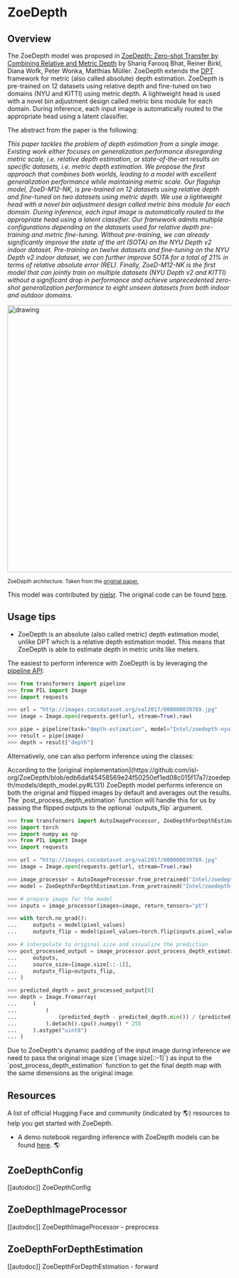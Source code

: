 <!--Copyright 2024 The HuggingFace Team. All rights reserved.

Licensed under the Apache License, Version 2.0 (the "License"); you may not use this file except in compliance with
the License. You may obtain a copy of the License at

http://www.apache.org/licenses/LICENSE-2.0

Unless required by applicable law or agreed to in writing, software distributed under the License is distributed on
an "AS IS" BASIS, WITHOUT WARRANTIES OR CONDITIONS OF ANY KIND, either express or implied. See the License for the
specific language governing permissions and limitations under the License.

⚠️ Note that this file is in Markdown but contain specific syntax for our doc-builder (similar to MDX) that may not be
rendered properly in your Markdown viewer.

-->

# ZoeDepth

## Overview

The ZoeDepth model was proposed in [ZoeDepth: Zero-shot Transfer by Combining Relative and Metric Depth](https://arxiv.org/abs/2302.12288) by Shariq Farooq Bhat, Reiner Birkl, Diana Wofk, Peter Wonka, Matthias Müller. ZoeDepth extends the [DPT](dpt) framework for metric (also called absolute) depth estimation. ZoeDepth is pre-trained on 12 datasets using relative depth and fine-tuned on two domains (NYU and KITTI) using metric depth. A lightweight head is used with a novel bin adjustment design called metric bins module for each domain. During inference, each input image is automatically routed to the appropriate head using a latent classifier.

The abstract from the paper is the following:

*This paper tackles the problem of depth estimation from a single image. Existing work either focuses on generalization performance disregarding metric scale, i.e. relative depth estimation, or state-of-the-art results on specific datasets, i.e. metric depth estimation. We propose the first approach that combines both worlds, leading to a model with excellent generalization performance while maintaining metric scale. Our flagship model, ZoeD-M12-NK, is pre-trained on 12 datasets using relative depth and fine-tuned on two datasets using metric depth. We use a lightweight head with a novel bin adjustment design called metric bins module for each domain. During inference, each input image is automatically routed to the appropriate head using a latent classifier. Our framework admits multiple configurations depending on the datasets used for relative depth pre-training and metric fine-tuning. Without pre-training, we can already significantly improve the state of the art (SOTA) on the NYU Depth v2 indoor dataset. Pre-training on twelve datasets and fine-tuning on the NYU Depth v2 indoor dataset, we can further improve SOTA for a total of 21% in terms of relative absolute error (REL). Finally, ZoeD-M12-NK is the first model that can jointly train on multiple datasets (NYU Depth v2 and KITTI) without a significant drop in performance and achieve unprecedented zero-shot generalization performance to eight unseen datasets from both indoor and outdoor domains.*

<img src="https://huggingface.co/datasets/huggingface/documentation-images/resolve/main/zoedepth_architecture_bis.png"
alt="drawing" width="600"/>

<small> ZoeDepth architecture. Taken from the <a href="https://arxiv.org/abs/2302.12288">original paper.</a> </small>

This model was contributed by [nielsr](https://huggingface.co/nielsr).
The original code can be found [here](https://github.com/isl-org/ZoeDepth).

## Usage tips

- ZoeDepth is an absolute (also called metric) depth estimation model, unlike DPT which is a relative depth estimation model. This means that ZoeDepth is able to estimate depth in metric units like meters.

The easiest to perform inference with ZoeDepth is by leveraging the [pipeline API](../main_classes/pipelines.md):

```python
>>> from transformers import pipeline
>>> from PIL import Image
>>> import requests

>>> url = "http://images.cocodataset.org/val2017/000000039769.jpg"
>>> image = Image.open(requests.get(url, stream=True).raw)

>>> pipe = pipeline(task="depth-estimation", model="Intel/zoedepth-nyu-kitti")
>>> result = pipe(image)
>>> depth = result["depth"]
```

Alternatively, one can also perform inference using the classes:

<Tip>
According to the [original implementation](https://github.com/isl-org/ZoeDepth/blob/edb6daf45458569e24f50250ef1ed08c015f17a7/zoedepth/models/depth_model.py#L131) ZoeDepth model performs inference on both the original and flipped images by default and averages out the results. The `post_process_depth_estimation` function will handle this for us by passing the flipped outputs to the optional `outputs_flip` argument.
</Tip>

```python
>>> from transformers import AutoImageProcessor, ZoeDepthForDepthEstimation
>>> import torch
>>> import numpy as np
>>> from PIL import Image
>>> import requests

>>> url = "http://images.cocodataset.org/val2017/000000039769.jpg"
>>> image = Image.open(requests.get(url, stream=True).raw)

>>> image_processor = AutoImageProcessor.from_pretrained("Intel/zoedepth-nyu-kitti")
>>> model = ZoeDepthForDepthEstimation.from_pretrained("Intel/zoedepth-nyu-kitti")

>>> # prepare image for the model
>>> inputs = image_processor(images=image, return_tensors="pt")

>>> with torch.no_grad():   
...     outputs = model(pixel_values)
...     outputs_flip = model(pixel_values=torch.flip(inputs.pixel_values, dims=[3]))

>>> # interpolate to original size and visualize the prediction
>>> post_processed_output = image_processor.post_process_depth_estimation(
...     outputs,
...     source_size=[image.size[::-1]],
...     outputs_flip=outputs_flip,
... )

>>> predicted_depth = post_processed_output[0]
>>> depth = Image.fromarray(
...     (
...         (
...             (predicted_depth - predicted_depth.min()) / (predicted_depth.max() - predicted_depth.min())
...         ).detach().cpu().numpy() * 255
...     ).astype("uint8")
... )
```

<Tip>
Due to ZoeDepth's dynamic padding of the input image during inference we need to pass the original image size (`image.size[::-1]`) as input to the `post_process_depth_estimation` function to get the final depth map with the same dimensions as the original image.
</Tip>

## Resources

A list of official Hugging Face and community (indicated by 🌎) resources to help you get started with ZoeDepth.

- A demo notebook regarding inference with ZoeDepth models can be found [here](https://github.com/NielsRogge/Transformers-Tutorials/tree/master/ZoeDepth). 🌎

## ZoeDepthConfig

[[autodoc]] ZoeDepthConfig

## ZoeDepthImageProcessor

[[autodoc]] ZoeDepthImageProcessor
    - preprocess

## ZoeDepthForDepthEstimation

[[autodoc]] ZoeDepthForDepthEstimation
    - forward